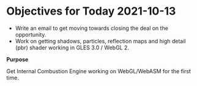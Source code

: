 # Objectives for Today 2021-10-13

- Write an email to get moving towards closing the deal on the opportunity.
- Work on getting shadows, particles, reflection maps and high detail (pbr) shader working in GLES 3.0 / WebGL 2.

**Purpose**

Get Internal Combustion Engine working on WebGL/WebASM for the first time.
